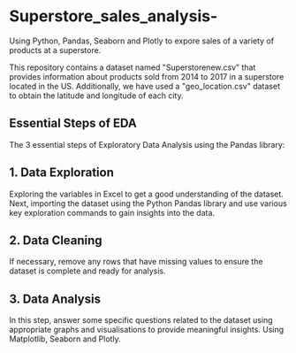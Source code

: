 # Superstore_sales_analysis-
Using Python, Pandas, Seaborn and Plotly to expore sales of a variety of products at a superstore. 

This repository contains a dataset named "Superstorenew.csv" that provides information about products sold from 2014 to 2017 in a superstore located in the US. Additionally, we have used a "geo_location.csv" dataset to obtain the latitude and longitude of each city.

## Essential Steps of EDA
The 3 essential steps of Exploratory Data Analysis using the Pandas library:

## 1. Data Exploration
Exploring the variables in Excel to get a good understanding of the dataset. Next, importing the dataset using the Python Pandas library and use various key exploration commands to gain insights into the data.

## 2. Data Cleaning
If necessary, remove any rows that have missing values to ensure the dataset is complete and ready for analysis. 

## 3. Data Analysis
In this step, answer some specific questions related to the dataset using appropriate graphs and visualisations to provide meaningful insights. Using Matplotlib, Seaborn and Plotly.
